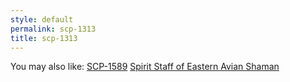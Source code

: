 ```yaml
---
style: default
permalink: scp-1313
title: scp-1313
---
```

You may also like:
[SCP-1589](http://scp-wiki.net/scp-1589)
[Spirit Staff of Eastern Avian Shaman](http://scp-wiki.net/spirit-staff-of-eastern-avian-shaman)